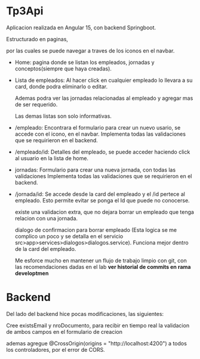 # Tp3Api

Aplicacion realizada en Angular 15, con backend Springboot.

Estructurado en paginas,

por las cuales se puede navegar a traves de los iconos en el navbar.

* Home: pagina donde se listan los empleados, jornadas y conceptos(siempre que haya creadas).
  

* Lista de empleados: Al hacer click en cualquier empleado lo llevara a su card, donde podra eliminarlo o editar.

  Ademas podra ver las jornadas relacionadas al empleado y agregar mas de ser requerido.

  Las demas listas son solo informativas.

  

* /empleado: Encontrara el formulario para crear un nuevo usario, se accede con el icono, en el navbar. Implementa todas las validaciones que se requirieron en el backend.

  
  
* /empleado/id: Detalles del empleado, se puede acceder haciendo click al usuario en la lista de home.

  

* jornadas:  Formulario para crear una nueva jornada, con todas las validaciones Implementa todas las validaciones que se requirieron en el backend.

  

* /jornada/id:  Se accede desde la card del empleado y el /id pertece al empleado. Esto permite evitar se ponga el Id que puede no conocerse.

  existe una validacion extra, que no dejara borrar un empleado que tenga relacion con una jornada.

  dialogo de confirmacion para borrar empleado (Esta logica se me complico un poco y se detalla en el servicio src>app>services>dialogos>dialogos.service). Funciona mejor dentro de la card del empleado.

  Me esforce mucho en mantener un flujo de trabajo limpio con git, con las recomendaciones dadas en el lab **ver historial de commits en rama developtmen**

# Backend

Del lado del backend hice pocas modificaciones, las siguientes:

Cree existsEmail y nroDocumento, para recibir en tiempo real la validacion de ambos campos en el formulario de creacion

ademas agregue @CrossOrigin(origins = "http://localhost:4200") a todos los controladores, por el error de CORS.














